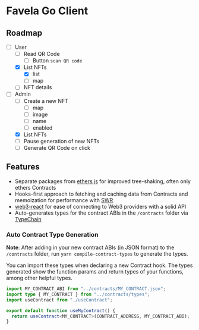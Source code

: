 # Favela Go Client

## Roadmap

- [ ] User
  - [ ] Read QR Code
    - [ ] Button `scan QR code`
  - [X] List NFTs
    - [X] list
    - [ ] map
  - [ ] NFT details
- [ ] Admin
  - [ ] Create a new NFT
    - [ ] map
    - [ ] image
    - [ ] name
    - [ ] enabled
  - [X] List NFTs
  - [ ] Pause generation of new NFTs
  - [ ] Generate QR Code on click

## Features

- Separate packages from [ethers.js](https://docs.ethers.io/v5/) for improved tree-shaking, often only ethers Contracts
- Hooks-first approach to fetching and caching data from Contracts and memoization for performance with [SWR](https://swr.vercel.app)
- [web3-react](https://github.com/NoahZinsmeister/web3-react) for ease of connecting to Web3 providers with a solid API
- Auto-generates types for the contract ABIs in the `/contracts` folder via [TypeChain](https://github.com/ethereum-ts/TypeChain)

### Auto Contract Type Generation

**Note**: After adding in your new contract ABIs (in JSON format) to the `/contracts` folder, run `yarn compile-contract-types` to generate the types.

You can import these types when declaring a new Contract hook. The types generated show the function params and return types of your functions, among other helpful types. 

```ts
import MY_CONTRACT_ABI from "../contracts/MY_CONTRACT.json";
import type { MY_CONTRACT } from "../contracts/types";
import useContract from "./useContract";

export default function useMyContract() {
  return useContract<MY_CONTRACT>(CONTRACT_ADDRESS, MY_CONTRACT_ABI);
}
```
